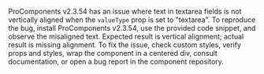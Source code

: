 ProComponents v2.3.54 has an issue where text in textarea fields is not vertically aligned when the `valueType` prop is set to "textarea". To reproduce the bug, install ProComponents v2.3.54, use the provided code snippet, and observe the misaligned text. Expected result is vertical alignment; actual result is missing alignment. To fix the issue, check custom styles, verify props and styles, wrap the component in a centered div, consult documentation, or open a bug report in the component repository.

